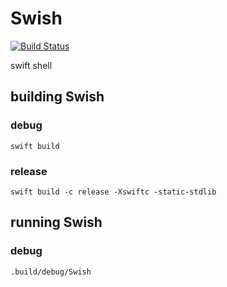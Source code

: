 # Swish
[![Build Status](https://travis-ci.org/rauhul/swish.svg?branch=master)](https://travis-ci.org/rauhul/swish)

swift shell

## building Swish

### debug
`swift build`

### release
`swift build -c release -Xswiftc -static-stdlib`

## running Swish

### debug
`.build/debug/Swish`
